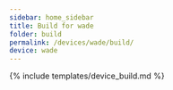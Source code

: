 ```yaml
---
sidebar: home_sidebar
title: Build for wade
folder: build
permalink: /devices/wade/build/
device: wade
---
```

{% include templates/device_build.md %}
